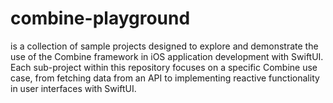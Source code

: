 # combine-playground
is a collection of sample projects designed to explore and demonstrate the use of the Combine framework in iOS application development with SwiftUI. Each sub-project within this repository focuses on a specific Combine use case, from fetching data from an API to implementing reactive functionality in user interfaces with SwiftUI.
